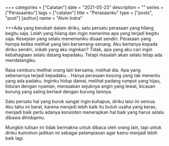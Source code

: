 +++
categories = ["Catatan"]
date = "2021-05-23"
description = ""
series = ["Perasaanku"]
tags = ["catatan"]
title = "Perasaanku"
type = ["posts", "post"]
[author]
name = "Alvin Indra"

+++Ada yang berubah dalam diriku, satu persatu perasaan yang hilang begitu saja.
Lelah yang hilang dan ingin menerima apa yang terjadi begitu saja.
Kesepian yang selalu menemaniku disaat sendiri. Perasaan yang hampa ketika melihat yang lain bersenang-senang.
Aku bertanya kepada diriku sendiri, inikah yang aku inginkan? Tidak, apa yang aku cari ingin kebahagiaan selalu datang kepadaku. Tetapi masalah akan selalu tetap ada mendatangiku.

Rasa cemburu melihat orang lain bersama, melihat dia. Apa yang sebenarnya terjadi kepadaku...
Hanya perasaan kosong yang tak menentu yang ada padaku. Inginku hidup damai, melihat padang rumput yang hijau,
tiduran dengan nyaman, merasakan sejuknya angin yang lewat, kicauan burung yang saling bertaut dengan burung lainnya.

Satu persatu hal yang buruk sangat ingin kuhapus, diriku lalui ini semua. Aku tahu ini berat, karena menjadi lebih baik itu
butuh usaha yang keras, menjadi baik perlu adanya konsisten menerapkan hal baik yang harus selalu dibawa dihidupmu.

Mungkin tulisan ini tidak bermakna untuk dibaca oleh orang lain, tapi untuk diriku kumohon jadikan ini sebagai pelampiasan agar kamu menjadi lebih baik lagi.
